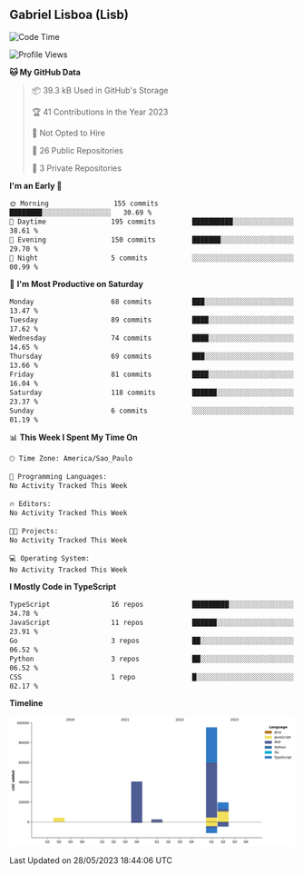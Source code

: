 ## Gabriel Lisboa (Lisb)

<!--START_SECTION:waka-->
![Code Time](http://img.shields.io/badge/Code%20Time-0%20secs-blue)

![Profile Views](http://img.shields.io/badge/Profile%20Views-48-blue)

**🐱 My GitHub Data** 

> 📦 39.3 kB Used in GitHub's Storage 
 > 
> 🏆 41 Contributions in the Year 2023
 > 
> 🚫 Not Opted to Hire
 > 
> 📜 26 Public Repositories 
 > 
> 🔑 3 Private Repositories 
 > 
**I'm an Early 🐤** 

```text
🌞 Morning                155 commits         ████████░░░░░░░░░░░░░░░░░   30.69 % 
🌆 Daytime                195 commits         ██████████░░░░░░░░░░░░░░░   38.61 % 
🌃 Evening                150 commits         ███████░░░░░░░░░░░░░░░░░░   29.70 % 
🌙 Night                  5 commits           ░░░░░░░░░░░░░░░░░░░░░░░░░   00.99 % 
```
📅 **I'm Most Productive on Saturday** 

```text
Monday                   68 commits          ███░░░░░░░░░░░░░░░░░░░░░░   13.47 % 
Tuesday                  89 commits          ████░░░░░░░░░░░░░░░░░░░░░   17.62 % 
Wednesday                74 commits          ████░░░░░░░░░░░░░░░░░░░░░   14.65 % 
Thursday                 69 commits          ███░░░░░░░░░░░░░░░░░░░░░░   13.66 % 
Friday                   81 commits          ████░░░░░░░░░░░░░░░░░░░░░   16.04 % 
Saturday                 118 commits         ██████░░░░░░░░░░░░░░░░░░░   23.37 % 
Sunday                   6 commits           ░░░░░░░░░░░░░░░░░░░░░░░░░   01.19 % 
```


📊 **This Week I Spent My Time On** 

```text
🕑︎ Time Zone: America/Sao_Paulo

💬 Programming Languages: 
No Activity Tracked This Week

🔥 Editors: 
No Activity Tracked This Week

🐱‍💻 Projects: 
No Activity Tracked This Week

💻 Operating System: 
No Activity Tracked This Week
```

**I Mostly Code in TypeScript** 

```text
TypeScript               16 repos            █████████░░░░░░░░░░░░░░░░   34.78 % 
JavaScript               11 repos            ██████░░░░░░░░░░░░░░░░░░░   23.91 % 
Go                       3 repos             ██░░░░░░░░░░░░░░░░░░░░░░░   06.52 % 
Python                   3 repos             ██░░░░░░░░░░░░░░░░░░░░░░░   06.52 % 
CSS                      1 repo              █░░░░░░░░░░░░░░░░░░░░░░░░   02.17 % 
```



**Timeline**

![Lines of Code chart](https://raw.githubusercontent.com/tenlisboa/tenlisboa/main/assets/bar_graph.png)


 Last Updated on 28/05/2023 18:44:06 UTC
<!--END_SECTION:waka-->
